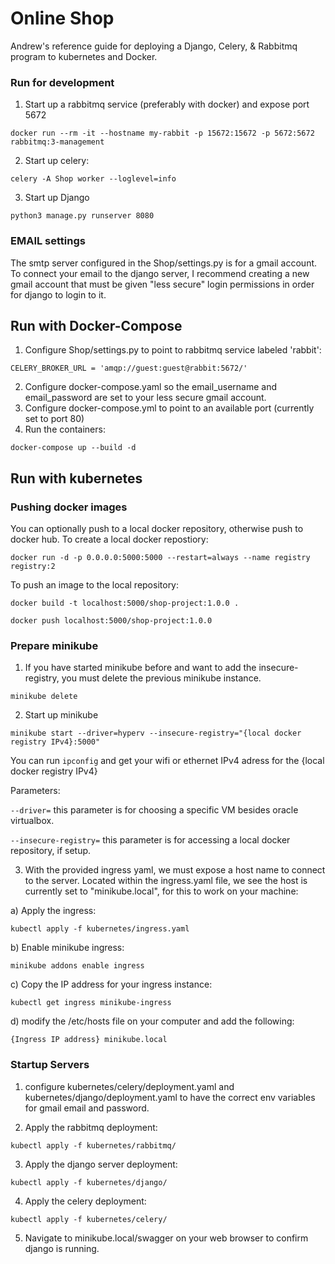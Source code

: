 # Online Shop

Andrew's reference guide for deploying a Django, Celery, & Rabbitmq program to kubernetes and Docker.

### Run for development

1. Start up a rabbitmq service (preferably with docker) and expose port 5672

`docker run --rm -it --hostname my-rabbit -p 15672:15672 -p 5672:5672 rabbitmq:3-management`

2. Start up celery:

`celery -A Shop worker --loglevel=info`

3. Start up Django

`python3 manage.py runserver 8080`

### EMAIL settings

The smtp server configured in the Shop/settings.py is for a gmail account. To connect your email to the django server, I recommend creating a new gmail account that must be given "less secure" login permissions in order for django to login to it.

## Run with Docker-Compose

1. Configure Shop/settings.py to point to rabbitmq service labeled 'rabbit':

`CELERY_BROKER_URL = 'amqp://guest:guest@rabbit:5672/'`

2. Configure docker-compose.yaml so the email_username and email_password are set to your less secure gmail account.
3. Configure docker-compose.yml to point to an available port (currently set to port 80)
4. Run the containers:

`docker-compose up --build -d`

## Run with kubernetes

### Pushing docker images

You can optionally push to a local docker repository, otherwise push to docker hub.  To create a local docker repostiory:

`docker run -d -p 0.0.0.0:5000:5000 --restart=always --name registry registry:2`

To push an image to the local repository:

`docker build -t localhost:5000/shop-project:1.0.0 .`

`docker push localhost:5000/shop-project:1.0.0`

### Prepare minikube

1. If you have started minikube before and want to add the insecure-registry, you must delete the previous minikube instance.

`minikube delete`

2. Start up minikube

`minikube start --driver=hyperv --insecure-registry="{local docker registry IPv4}:5000"`

You can run `ipconfig` and get your wifi or ethernet IPv4 adress for the {local docker registry IPv4}

Parameters:

`--driver=` this parameter is for choosing a specific VM besides oracle virtualbox.

`--insecure-registry=` this parameter is for accessing a local docker repository, if setup.

3. With the provided ingress yaml, we must expose a host name to connect to the server. Located within the ingress.yaml file, we see the host is currently set to "minikube.local", for this to work on your machine:

a) Apply the ingress:

`kubectl apply -f kubernetes/ingress.yaml`

b) Enable minikube ingress:

`minikube addons enable ingress`

c) Copy the IP address for your ingress instance:

`kubectl get ingress minikube-ingress`

d) modify the /etc/hosts file on your computer and add the following:

`{Ingress IP address} minikube.local`

### Startup Servers

1. configure kubernetes/celery/deployment.yaml and kubernetes/django/deployment.yaml to have the correct env variables for gmail email and password.

2. Apply the rabbitmq deployment:

`kubectl apply -f kubernetes/rabbitmq/`

3. Apply the django server deployment:

`kubectl apply -f kubernetes/django/`

4. Apply the celery deployment:

`kubectl apply -f kubernetes/celery/`

5. Navigate to minikube.local/swagger on your web browser to confirm django is running.
